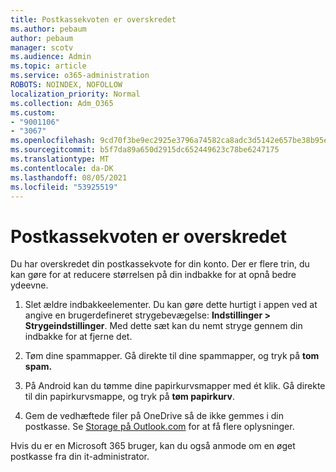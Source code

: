 ```yaml
---
title: Postkassekvoten er overskredet
ms.author: pebaum
author: pebaum
manager: scotv
ms.audience: Admin
ms.topic: article
ms.service: o365-administration
ROBOTS: NOINDEX, NOFOLLOW
localization_priority: Normal
ms.collection: Adm_O365
ms.custom:
- "9001106"
- "3067"
ms.openlocfilehash: 9cd70f3be9ec2925e3796a74582ca8adc3d5142e657be38b95e694e43db670c0
ms.sourcegitcommit: b5f7da89a650d2915dc652449623c78be6247175
ms.translationtype: MT
ms.contentlocale: da-DK
ms.lasthandoff: 08/05/2021
ms.locfileid: "53925519"
---
```

# <a name="mailbox-quota-exceeded"></a>Postkassekvoten er overskredet

Du har overskredet din postkassekvote for din konto. Der er flere trin, du kan gøre for at reducere størrelsen på din indbakke for at opnå bedre ydeevne.

1. Slet ældre indbakkeelementer. Du kan gøre dette hurtigt i appen ved at angive en brugerdefineret strygebevægelse: **Indstillinger > Strygeindstillinger**. Med dette sæt kan du nemt stryge gennem din indbakke for at fjerne det.

2. Tøm dine spammapper. Gå direkte til dine spammapper, og tryk på **tom spam.**

3. På Android kan du tømme dine papirkurvsmapper med ét klik. Gå direkte til din papirkurvsmappe, og tryk på **tøm papirkurv**. 

4. Gem de vedhæftede filer på OneDrive så de ikke gemmes i din postkasse. Se [Storage på Outlook.com](https://support.office.com/article/storage-limits-in-outlook-com-7ac99134-69e5-4619-ac0b-2d313bba5e9e) for at få flere oplysninger. 

Hvis du er en Microsoft 365 bruger, kan du også anmode om en øget postkasse fra din it-administrator.